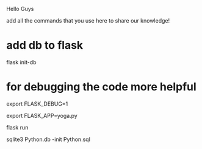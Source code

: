 Hello Guys

add all the commands that you use here to share our knowledge!

# add db to flask
flask init-db

# for debugging the code more helpful
export FLASK_DEBUG=1

export FLASK_APP=yoga.py

flask run

sqlite3 Python.db -init Python.sql